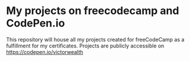 # My projects on freecodecamp and CodePen.io
This repository will house all my projects created for freeCodeCamp as a fulfillment for my certificates. 
Projects are publicly accessible on https://codepen.io/victorwealth
